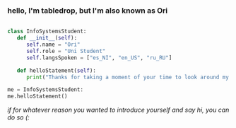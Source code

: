 ### hello, I'm tabledrop, but I'm also known as Ori

```python

class InfoSystemsStudent:
   def __init__(self):
      self.name = "Ori"
      self.role = "Uni Student"
      self.langsSpoken = ["es_NI", "en_US", "ru_RU"]

   def helloStatement(self):
      print("Thanks for taking a moment of your time to look around my humble land of code and commits!")

me = InfoSystemsStudent:
me.helloStatement()

```

_if for whatever reason you wanted to introduce yourself and say hi, you can do so (:_
